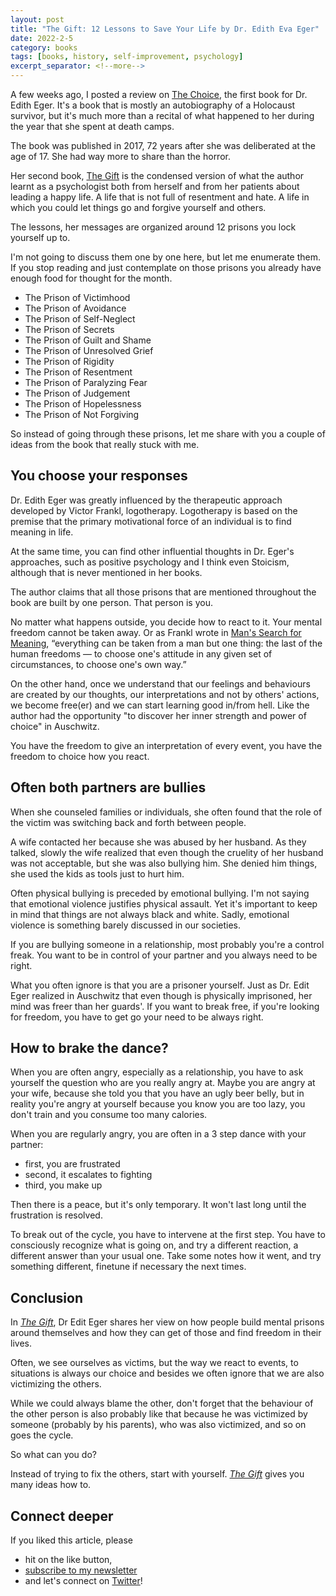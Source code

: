 ```yaml
---
layout: post
title: "The Gift: 12 Lessons to Save Your Life by Dr. Edith Eva Eger"
date: 2022-2-5
category: books
tags: [books, history, self-improvement, psychology]
excerpt_separator: <!--more-->
---
```

A few weeks ago, I posted a review on [The Choice](https://devreads.sandordargo.com/the-choice-by-edith-eger/), the first book for Dr. Edith Eger. It's a book that is mostly an autobiography of a Holocaust survivor, but it's much more than a recital of what happened to her during the year that she spent at death camps. 
<!--more-->

The book was published in 2017, 72 years after she was deliberated at the age of 17. She had way more to share than the horror.

Her second book, [The Gift](https://amzn.to/3qFg91D) is the condensed version of what the author learnt as a psychologist both from herself and from her patients about leading a happy life. A life that is not full of resentment and hate. A life in which you could let things go and forgive yourself and others.

The lessons, her messages are organized around 12 prisons you lock yourself up to.

I'm not going to discuss them one by one here, but let me enumerate them. If you stop reading and just contemplate on those prisons you already have enough food for thought for the month.

- The Prison of Victimhood
- The Prison of Avoidance
- The Prison of Self-Neglect
- The Prison of Secrets
- The Prison of Guilt and Shame
- The Prison of Unresolved Grief
- The Prison of Rigidity
- The Prison of Resentment
- The Prison of Paralyzing Fear
- The Prison of Judgement
- The Prison of Hopelessness 
- The Prison of Not Forgiving

So instead of going through these prisons, let me share with you a couple of ideas from the book that really stuck with me.

## You choose your responses

Dr. Edith Eger was greatly influenced by the therapeutic approach developed by Victor Frankl, logotherapy. Logotherapy is based on the premise that the primary motivational force of an individual is to find meaning in life.

At the same time, you can find other influential thoughts in Dr. Eger's approaches, such as positive psychology and I think even Stoicism, although that is never mentioned in her books.

The author claims that all those prisons that are mentioned throughout the book are built by one person. That person is you.

No matter what happens outside, you decide how to react to it. Your mental freedom cannot be taken away. Or as Frankl wrote in [Man's Search for Meaning](https://www.amazon.com/gp/product/0807014273/ref=as_li_qf_asin_il_tl?ie=UTF8&tag=sandordargo-20&creative=9325&linkCode=as2&creativeASIN=0807014273&linkId=8e70eeae113ef7059015c1d4506be2cf), “everything can be taken from a man but one thing: the last of the human freedoms — to choose one's attitude in any given set of circumstances, to choose one's own way.”

On the other hand, once we understand that our feelings and behaviours are created by our thoughts, our interpretations and not by others' actions, we become free(er) and we can start learning good in/from hell. Like the author had the opportunity "to discover her inner strength and power of choice" in Auschwitz.

You have the freedom to give an interpretation of every event, you have the freedom to choice how you react.

## Often both partners are bullies

When she counseled families or individuals, she often found that the role of the victim was switching back and forth between people.

A wife contacted her because she was abused by her husband. As they talked, slowly the wife realized that even though the cruelity of her husband was not acceptable, but she was also bullying him. She denied him things, she used the kids as tools just to hurt him.

Often physical bullying is preceded by emotional bullying. I'm not saying that emotional violence justifies physical assault. Yet it's important to keep in mind that things are not always black and white. Sadly, emotional violence is something barely discussed in our societies.

If you are bullying someone in a relationship, most probably you're a control freak. You want to be in control of your partner and you always need to be right.

What you often ignore is that you are a prisoner yourself. Just as Dr. Edit Eger realized in Auschwitz that even though is physically imprisoned, her mind was freer than her guards'. If you want to break free, if you're looking for freedom, you have to get go your need to be always right.

## How to brake the dance?

When you are often angry, especially as a relationship, you have to ask yourself the question who are you really angry at. Maybe you are angry at your wife, because she told you that you have an ugly beer belly, but in reality you're angry at yourself because you know you are too lazy, you don't train and you consume too many calories.

When you are regularly angry, you are often in a 3 step dance with your partner:

- first, you are frustrated
- second, it escalates to fighting
- third, you make up

Then there is a peace, but it's only temporary. It won't last long until the frustration is resolved.

To break out of the cycle, you have to intervene at the first step. You have to consciously recognize what is going on, and try a different reaction, a different answer than your usual one. Take some notes how it went, and try something different, finetune if necessary the next times.

## Conclusion

In [*The Gift*](https://amzn.to/3qFg91D), Dr Edit Eger shares her view on how people build mental prisons around themselves and how they can get of those and find freedom in their lives.

Often, we see ourselves as victims, but the way we react to events, to situations is always our choice and besides we often ignore that we are also victimizing the others.

While we could always blame the other, don't forget that the behaviour of the other person is also probably like that because he was victimized by someone (probably by his parents), who was also victimized, and so on goes the cycle.

So what can you do?

Instead of trying to fix the others, start with yourself. [*The Gift*](https://amzn.to/3qFg91D) gives you many ideas how to.

## Connect deeper

If you liked this article, please 
- hit on the like button,  
- [subscribe to my newsletter](http://eepurl.com/gvcv1j) 
- and let's connect on [Twitter](https://twitter.com/SandorDargo)!
